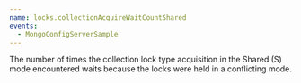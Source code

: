 ```yaml
---
name: locks.collectionAcquireWaitCountShared
events:
  - MongoConfigServerSample
---
```


The number of times the collection lock type acquisition in the Shared (S) mode encountered waits because the locks were held in a conflicting mode.